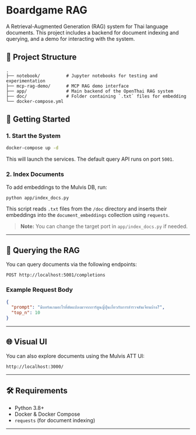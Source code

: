 # Boardgame RAG

A Retrieval-Augmented Generation (RAG) system for Thai language documents. This project includes a backend for document indexing and querying, and a demo for interacting with the system.

## 📁 Project Structure

```
.
├── notebook/          # Jupyter notebooks for testing and experimentation
├── mcp-rag-demo/      # MCP RAG demo interface
├── app/               # Main backend of the OpenThai RAG system
├── doc/               # Folder containing `.txt` files for embedding
└── docker-compose.yml
```

## 🚀 Getting Started

### 1. Start the System

```bash
docker-compose up -d
```

This will launch the services. The default query API runs on port `5001`.

### 2. Index Documents

To add embeddings to the Mulvis DB, run:

```bash
python app/index_docs.py
```

This script reads `.txt` files from the `/doc` directory and inserts their embeddings into the `document_embeddings` collection using `requests`.

> **Note:** You can change the target port in `app/index_docs.py` if needed.

---

## 📖 Querying the RAG

You can query documents via the following endpoints:

```
POST http://localhost:5001/completions
```

### Example Request Body

```json
{
  "prompt": "มีบอร์ดเกมอะไรที่ดัดแปลงมาจากการ์ตูนญี่ปุ่นเกี่ยวกับการสำรวจดันเจียนบ้าง?",
  "top_n": 10
}
```

---

## 🌐 Visual UI

You can also explore documents using the Mulvis ATT UI:

```
http://localhost:3000/
```

---

## 🛠 Requirements

- Python 3.8+
- Docker & Docker Compose
- `requests` (for document indexing)

---
